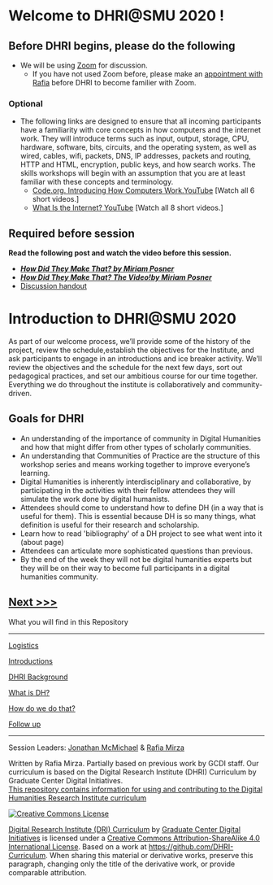 # Welcome to DHRI@SMU 2020 !

## Before DHRI begins, please do the following
* We will be using [Zoom](https://www.smu.edu/OIT/services/zoom) for discussion.
    * If you have not used Zoom before, please make an [appointment with Rafia](https://libcal.smu.edu/appointments/?g=2334) before DHRI to become familier with Zoom.  

### Optional 
* The following links are designed to ensure that all incoming participants have a familiarity with core concepts in how computers and the internet work. They will introduce terms such as input, output, storage, CPU, hardware, software, bits, circuits, and the operating system, as well as wired, cables, wifi, packets, DNS, IP addresses, packets and routing, HTTP and HTML, encryption, public keys, and how search works. The skills workshops will begin with an assumption that you are at least familiar with these concepts and terminology.
  * [Code.org. Introducing How Computers Work.YouTube](https://www.youtube.com/watch?v=OAx_6-wdslM&list=PLzdnOPI1iJNcsRwJhvksEo1tJqjIqWbN) [Watch all 6 short videos.]
  * [What Is the Internet? YouTube](https://www.youtube.com/watch?v=Dxcc6ycZ73M&list=PLzdnOPI1iJNfMRZm5DDxco3UdsFegvuB7) [Watch all 8 short videos.]

## Required before session
**Read the following post and watch the video before this session.**
* ***[How Did They Make That? by Miriam Posner](https://miriamposner.com/blog/how-did-they-make-that/)***
*  ***[How Did They Make That? The Video!by Miriam Posner](http://miriamposner.com/blog/how-did-they-make-that-the-video/)*** 
* [Discussion handout](https://smu.box.com/s/valmcgnur9lwwffiqoiqc2uad3zl866s)

# Introduction to DHRI@SMU 2020
As part of our welcome process, we’ll provide some of the history of the project, review the schedule,establish the objectives for the Institute, and ask participants to engage in an introductions and ice breaker activity. We’ll review the objectives and the schedule for the next few days, sort out pedagogical practices, and set our ambitious course for our time together. Everything we do throughout the institute is collaboratively and community-driven. 

## Goals for DHRI
* An understanding of the importance of community in Digital Humanities and how that might differ from other types of scholarly communities.
* An understanding that Communities of Practice are the structure of this workshop series and means working together to improve everyone’s learning.
* Digital Humanities is inherently interdisciplinary and collaborative, by participating in the activities with their fellow attendees they will simulate the work done by digital humanists.
* Attendees should come to understand how to define DH (in a way that is useful for them). This is essential because DH is so many things, what definition is useful for their research and scholarship.  
* Learn how to read 'bibliography' of a DH project to see what went into it (about page)
* Attendees can articulate more sophisticated questions than previous.
* By the end of the week they will not be digital humanities experts but they will be on their way to become full participants in a digital humanities community.



[Next >>>](sections/logistics.md)  
----

What you will find in this Repository

-----

[Logistics](sections/logistics.md)  

[Introductions](sections/hi.md)

[DHRI Background](sections/DHRI.md)  

[What is DH?](sections/DH.md)  

[How do we do that?](sections/how.md)

[Follow up](sections/continue.md)


-----

Session Leaders: [Jonathan McMichael](http://guides.smu.edu/prf.php?account_id=104877) & [Rafia Mirza](http://guides.smu.edu/prf.php?account_id=142826/)  

Written by Rafia Mirza.
Partially based on previous work by GCDI staff. Our curriculum is based on the Digital Research Institute (DHRI) Curriculum by Graduate Center Digital Initiatives.   
[This repository contains information for using and contributing to the Digital Humanities Research Institute curriculum](https://github.com/DHRI-Curriculum/guide) 

[![Creative Commons License](https://i.creativecommons.org/l/by-sa/4.0/88x31.png)](http://creativecommons.org/licenses/by-sa/4.0/)

[Digital Research Institute (DRI) Curriculum](http://purl.org/dc/terms/) by [Graduate Center Digital Initiatives](https://gcdi.commons.gc.cuny.edu/) is licensed under a [Creative Commons Attribution-ShareAlike 4.0 International License](http://creativecommons.org/licenses/by-sa/4.0/). Based on a work at <https://github.com/DHRI-Curriculum>. When sharing this material or derivative works, preserve this paragraph, changing only the title of the derivative work, or provide comparable attribution.

<script src="https://hypothes.is/embed.js" async></script>